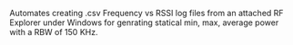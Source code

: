Automates creating .csv Frequency vs RSSI log files from an attached RF Explorer under Windows for genrating statical min, max, average power with a RBW of 150 KHz.   
